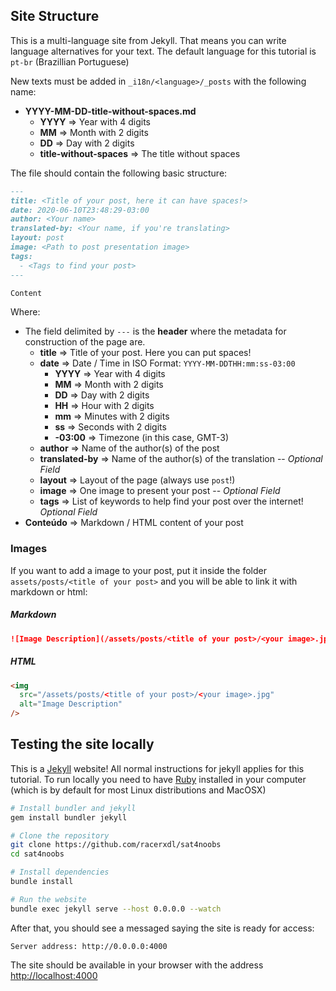 ## Site Structure

This is a multi-language site from Jekyll. That means you can write language alternatives for your text. The default language for this tutorial is `pt-br` (Brazillian Portuguese)

New texts must be added in `_i18n/<language>/_posts` with the following name:

* **YYYY-MM-DD-title-without-spaces.md**
  * **YYYY** => Year with 4 digits
  * **MM** => Month with 2 digits
  * **DD** => Day with 2 digits
  * **title-without-spaces** => The title without spaces

The file should contain the following basic structure:

```markdown
---
title: <Title of your post, here it can have spaces!>
date: 2020-06-10T23:48:29-03:00
author: <Your name>
translated-by: <Your name, if you're translating>
layout: post
image: <Path to post presentation image>
tags:
  - <Tags to find your post>
---

Content
```

Where:

* The field delimited by `---` is the **header** where the metadata for construction of the page are.
  * **title** => Title of your post. Here you can put spaces!
  * **date** => Date / Time in ISO Format: `YYYY-MM-DDTHH:mm:ss-03:00`
    * **YYYY** => Year with 4 digits
    * **MM** => Month with 2 digits
    * **DD** => Day with 2 digits
    * **HH** => Hour with 2 digits
    * **mm** => Minutes with 2 digits
    * **ss** => Seconds with 2 digits
    * **-03:00** => Timezone (in this case, GMT-3)
  * **author** => Name of the author(s) of the post
  * **translated-by** => Name of the author(s) of the translation -- *Optional Field*
  * **layout** => Layout of the page (always use `post`!)
  * **image** => One image to present your post -- *Optional Field*
  * **tags** => List of keywords to help find your post over the internet! *Optional Field*
* **Conteúdo** => Markdown / HTML content of your post

### Images

If you want to add a image to your post, put it inside the folder `assets/posts/<title of your post>` and you will be able to link it with markdown or html:

##### Markdown
```markdown
![Image Description](/assets/posts/<title of your post>/<your image>.jpg)
```

##### HTML
```html
<img
  src="/assets/posts/<title of your post>/<your image>.jpg"
  alt="Image Description"
/>
```


## Testing the site locally

This is a [Jekyll](https://jekyllrb.com/) website! All normal instructions for jekyll applies for this tutorial. To run locally you need to have [Ruby](https://www.ruby-lang.org/) installed in your computer (which is by default for most Linux distributions and MacOSX)

```bash
# Install bundler and jekyll
gem install bundler jekyll

# Clone the repository
git clone https://github.com/racerxdl/sat4noobs
cd sat4noobs

# Install dependencies
bundle install

# Run the website
bundle exec jekyll serve --host 0.0.0.0 --watch
```

After that, you should see a messaged saying the site is ready for access:

```
Server address: http://0.0.0.0:4000
```

The site should be available in your browser with the address [http://localhost:4000](http://localhost:4000)
